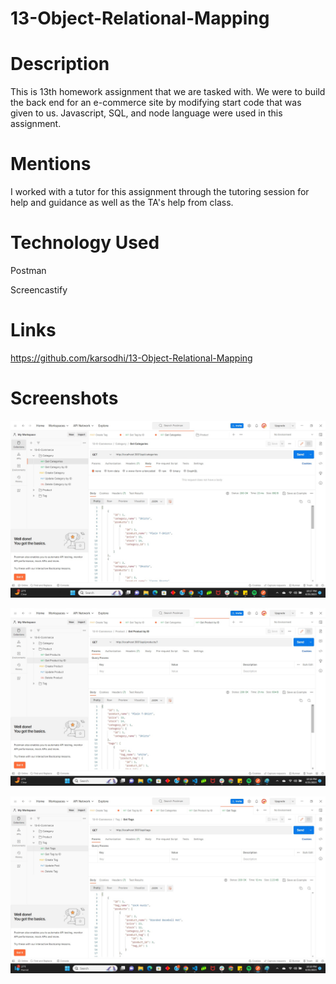 # 13-Object-Relational-Mapping

# Description

This is 13th homework assignment that we are tasked with.  We were to build the back end for an e-commerce site by modifying start code that was given to us. Javascript, SQL, and node language were used in this assignment.


# Mentions
I worked with a tutor for this assignment through the tutoring session for help and guidance as well as the TA's help from class.

# Technology Used
Postman

Screencastify

# Links
https://github.com/karsodhi/13-Object-Relational-Mapping



# Screenshots
![these are screen shots of the assignment, this is the category view](./assets/postman1.jpg)

![these are screen shots of the assignment, this is the product view](./assets/postman2.jpg)

![these are screen shots of the assignment, this is the tag view](./assets/postman3.jpg)